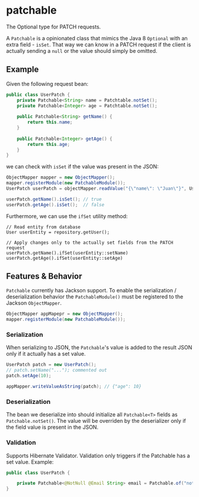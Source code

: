 # patchable
The Optional type for PATCH requests.

A `Patchable` is a opinionated class that mimics the Java 8 `Optional` with an extra field - `isSet`. That way we can know in 
a PATCH request if the client is actually sending a `null` or the value should simply be omitted.

## Example
Given the following request bean:
```java
public class UserPatch {
    private Patchable<String> name = Patchtable.notSet();
    private Patchable<Integer> age = Patchtable.notSet();
    
    public Patchable<String> getName() {
        return this.name;
    }
    
    public Patchable<Integer> getAge() {
        return this.age;
    }
}
```
we can check with `isSet` if the value was present in the JSON:
```java
ObjectMapper mapper = new ObjectMapper();
mapper.registerModule(new PatchableModule());
UserPatch userPatch = objectMapper.readValue("{\"name\": \"Juan\"}", UserPatch.class);

userPatch.getName().isSet(); // true
userPatch.getAge().isSet();  // false
```

Furthermore, we can use the `ifSet` utility method:
```
// Read entity from database
User userEntity = repository.getUser();

// Apply changes only to the actually set fields from the PATCH request
userPatch.getName().ifSet(userEntity::setName)
userPatch.getAge().ifSet(userEntity::setAge)
```

## Features & Behavior
`Patchable` currently has Jackson support. To enable the serialization / deserialization behavior the `PatchableModule()`
must be registered to the Jackson `ObjectMapper`.
```java
ObjectMapper appMapepr = new ObjectMapper();
mapper.registerModule(new PatchableModule());
```
### Serialization
When serializing to JSON, the `Patchable`'s value is added to the result JSON only if it actually has
a set value.
```java
UserPatch patch = new UserPatch();
// patch.setName("..."); commented out
patch.setAge(10);

appMapper.writeValueAsString(patch); // {"age": 10}
```

### Deserialization
The bean we deserialize into should initialize all `Patchable<T>` fields as `Patchable.notSet()`. 
The value will be overriden by the deserializer only if the field value is present in the JSON.

### Validation
Supports Hibernate Validator. Validation only triggers if the Patchable has a set value. Example:
```java
public class UserPatch {

    private Patchable<@NotNull @Email String> email = Patchable.of("not_email");
}
```

